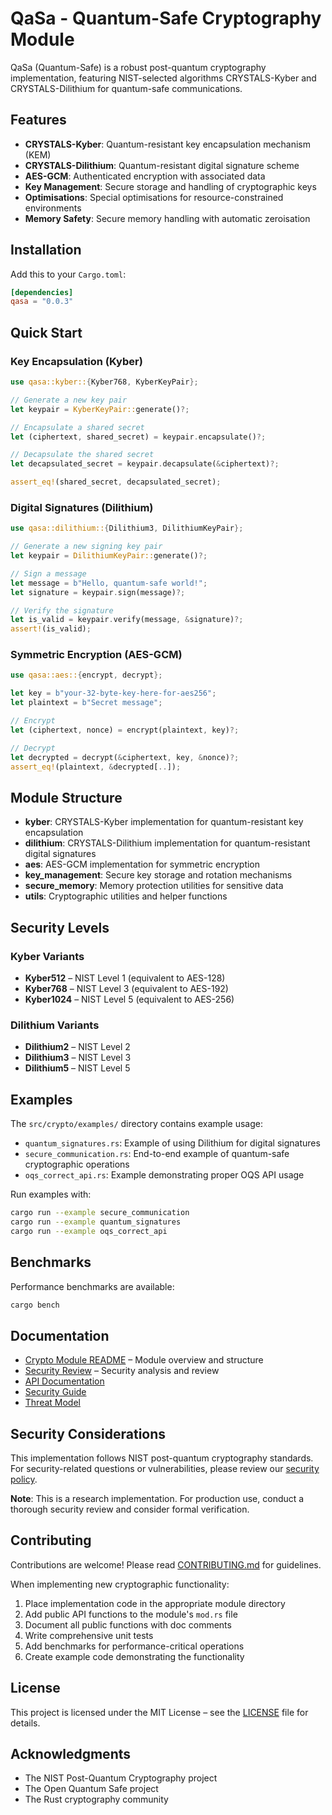 # QaSa - Quantum-Safe Cryptography Module

QaSa (Quantum-Safe) is a robust post-quantum cryptography implementation, featuring NIST-selected algorithms CRYSTALS-Kyber and CRYSTALS-Dilithium for quantum-safe communications.

## Features

- **CRYSTALS-Kyber**: Quantum-resistant key encapsulation mechanism (KEM)
- **CRYSTALS-Dilithium**: Quantum-resistant digital signature scheme
- **AES-GCM**: Authenticated encryption with associated data
- **Key Management**: Secure storage and handling of cryptographic keys
- **Optimisations**: Special optimisations for resource-constrained environments
- **Memory Safety**: Secure memory handling with automatic zeroisation

## Installation

Add this to your `Cargo.toml`:

```toml
[dependencies]
qasa = "0.0.3"
```

## Quick Start

### Key Encapsulation (Kyber)

```rust
use qasa::kyber::{Kyber768, KyberKeyPair};

// Generate a new key pair
let keypair = KyberKeyPair::generate()?;

// Encapsulate a shared secret
let (ciphertext, shared_secret) = keypair.encapsulate()?;

// Decapsulate the shared secret
let decapsulated_secret = keypair.decapsulate(&ciphertext)?;

assert_eq!(shared_secret, decapsulated_secret);
```

### Digital Signatures (Dilithium)

```rust
use qasa::dilithium::{Dilithium3, DilithiumKeyPair};

// Generate a new signing key pair
let keypair = DilithiumKeyPair::generate()?;

// Sign a message
let message = b"Hello, quantum-safe world!";
let signature = keypair.sign(message)?;

// Verify the signature
let is_valid = keypair.verify(message, &signature)?;
assert!(is_valid);
```

### Symmetric Encryption (AES-GCM)

```rust
use qasa::aes::{encrypt, decrypt};

let key = b"your-32-byte-key-here-for-aes256";
let plaintext = b"Secret message";

// Encrypt
let (ciphertext, nonce) = encrypt(plaintext, key)?;

// Decrypt
let decrypted = decrypt(&ciphertext, key, &nonce)?;
assert_eq!(plaintext, &decrypted[..]);
```

## Module Structure

- **kyber**: CRYSTALS-Kyber implementation for quantum-resistant key encapsulation
- **dilithium**: CRYSTALS-Dilithium implementation for quantum-resistant digital signatures
- **aes**: AES-GCM implementation for symmetric encryption
- **key_management**: Secure key storage and rotation mechanisms
- **secure_memory**: Memory protection utilities for sensitive data
- **utils**: Cryptographic utilities and helper functions

## Security Levels

### Kyber Variants
- **Kyber512** – NIST Level 1 (equivalent to AES-128)
- **Kyber768** – NIST Level 3 (equivalent to AES-192)
- **Kyber1024** – NIST Level 5 (equivalent to AES-256)

### Dilithium Variants
- **Dilithium2** – NIST Level 2
- **Dilithium3** – NIST Level 3
- **Dilithium5** – NIST Level 5

## Examples

The `src/crypto/examples/` directory contains example usage:

- `quantum_signatures.rs`: Example of using Dilithium for digital signatures
- `secure_communication.rs`: End-to-end example of quantum-safe cryptographic operations
- `oqs_correct_api.rs`: Example demonstrating proper OQS API usage

Run examples with:

```bash
cargo run --example secure_communication
cargo run --example quantum_signatures
cargo run --example oqs_correct_api
```

## Benchmarks

Performance benchmarks are available:

```bash
cargo bench
```

## Documentation

- [Crypto Module README](src/crypto/README.md) – Module overview and structure
- [Security Review](src/crypto/security_review.md) – Security analysis and review
- [API Documentation](docs/api/crypto_api.md)
- [Security Guide](docs/api/security_guide.md)
- [Threat Model](docs/api/threat_model.md)

## Security Considerations

This implementation follows NIST post-quantum cryptography standards. For security-related questions or vulnerabilities, please review our [security policy](src/crypto/security_review.md).

**Note**: This is a research implementation. For production use, conduct a thorough security review and consider formal verification.

## Contributing

Contributions are welcome! Please read [CONTRIBUTING.md](CONTRIBUTING.md) for guidelines.

When implementing new cryptographic functionality:
1. Place implementation code in the appropriate module directory
2. Add public API functions to the module's `mod.rs` file
3. Document all public functions with doc comments
4. Write comprehensive unit tests
5. Add benchmarks for performance-critical operations
6. Create example code demonstrating the functionality

## License

This project is licensed under the MIT License – see the [LICENSE](LICENSE) file for details.

## Acknowledgments

- The NIST Post-Quantum Cryptography project
- The Open Quantum Safe project
- The Rust cryptography community 